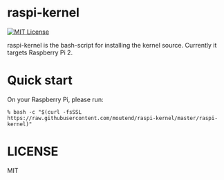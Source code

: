 # raspi-kernel
[![MIT License](http://img.shields.io/badge/license-MIT-brightgreen.svg?style=flat-square)](http://moutend.mit-license.org/)

raspi-kernel is the bash-script for installing the kernel source.
Currently it targets Raspberry Pi 2.



# Quick start

On your Raspberry Pi, please run:

    % bash -c "$(curl -fsSSL https://raw.githubusercontent.com/moutend/raspi-kernel/master/raspi-kernel)"



# LICENSE

MIT
